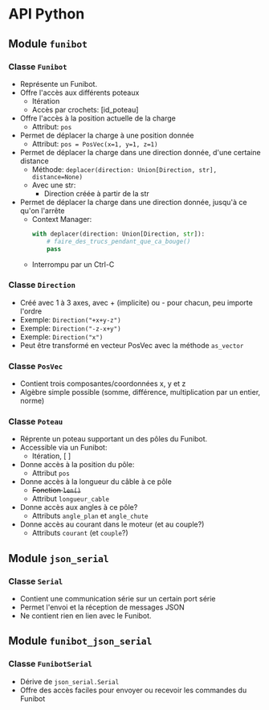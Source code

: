 # API Python

## Module `funibot`

### Classe `Funibot`
- Représente un Funibot.
- Offre l'accès aux différents poteaux
  - Itération
  - Accès par crochets: [id_poteau]
- Offre l'accès à la position actuelle de la charge
  - Attribut: `pos`
- Permet de déplacer la charge à une position donnée
  - Attribut: `pos = PosVec(x=1, y=1, z=1)`
- Permet de déplacer la charge dans une direction donnée, d'une certaine distance
  - Méthode: `deplacer(direction: Union[Direction, str], distance=None)`
  - Avec une str:
    - Direction créée à partir de la str
- Permet de déplacer la charge dans une direction donnée, jusqu'à ce qu'on l'arrête
  - Context Manager:
    ```py
    with deplacer(direction: Union[Direction, str]):
        # faire_des_trucs_pendant_que_ca_bouge()
        pass
    ```
  - Interrompu par un Ctrl-C

### Classe `Direction`
 - Créé avec 1 à 3 axes, avec + (implicite) ou - pour chacun, peu importe l'ordre
 - Exemple: `Direction("+x+y-z")`
 - Exemple: `Direction("-z-x+y")`
 - Exemple: `Direction("x")`
 - Peut être transformé en vecteur PosVec avec la méthode `as_vector`

### Classe `PosVec`
- Contient trois composantes/coordonnées x, y et z
- Algèbre simple possible (somme, différence, multiplication par un entier, norme)

### Classe `Poteau`
- Réprente un poteau supportant un des pôles du Funibot.
- Accessible via un Funibot:
  - Itération, [ ]
- Donne accès à la position du pôle:
  - Attribut `pos`
- Donne accès à la longueur du câble à ce pôle
  - ~~Fonction `len()`~~
  - Attribut `longueur_cable`
- Donne accès aux angles à ce pôle?
  - Attributs `angle_plan` et `angle_chute`
- Donne accès au courant dans le moteur (et au couple?)
  - Attributs `courant` (et `couple`?)

## Module `json_serial`

### Classe `Serial`
- Contient une communication série sur un certain port série
- Permet l'envoi et la réception de messages JSON
- Ne contient rien en lien avec le Funibot.

## Module `funibot_json_serial`

### Classe `FunibotSerial`
- Dérive de `json_serial.Serial`
- Offre des accès faciles pour envoyer ou recevoir les commandes du Funibot